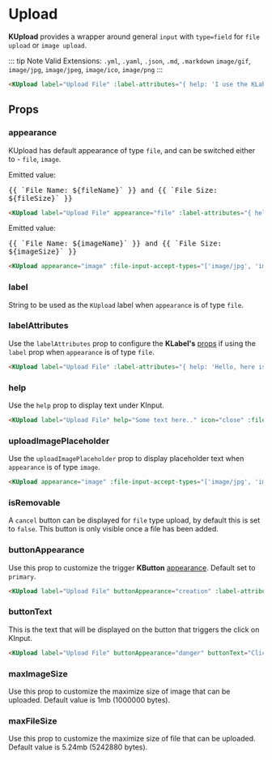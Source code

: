 # Upload

**KUpload** provides a wrapper around general `input` with `type=field` for `file upload` or `image upload`.
 
 ::: tip Note
Valid Extensions:
`.yml`, `.yaml`, `.json`, `.md`, `.markdown` `image/gif`, `image/jpg`, `image/jpeg`, `image/ico`, `image/png`
:::

<KCard>
  <template v-slot:body>
    <KUpload label="Upload File" :label-attributes="{ help: 'I use the KLabel `help` prop' }" help="Additional text." icon="close" :file-input-accept-types="['.json']" appearance="file" isRemovable />
  </template>
</KCard>

```html
<KUpload label="Upload File" :label-attributes="{ help: 'I use the KLabel `help` prop' }" help="Additional text." icon="close" :file-input-accept-types="['.json']" appearance="file" isRemovable />
```

## Props

### appearance

KUpload has default appearance of type `file`, and can be switched either to - `file`, `image`.

<KCard>
  <template v-slot:body>
    <KUpload label="Upload File" appearance="file" :label-attributes="{ help: 'I use the KLabel `help` prop' }" help="Additional files can be uploaded from HomePage." icon="close" :file-input-accept-types="['.json']" isRemovable @file-added="(i) => { fileName = i[0].name, fileSize = i[0].size }" @file-removed="() => { fileName = '', fileSize = '' }" />
  </template>
</KCard>

<div class="mt-6">Emitted value: <pre v-if="fileName && fileSize" class="emitted-value">{{ `File Name: ${fileName}` }} and {{ `File Size: ${fileSize}` }}</pre></div>

```html
<KUpload label="Upload File" appearance="file" :label-attributes="{ help: 'I use the KLabel `help` prop' }" help="Additional files can be uploaded from HomePage." icon="close" :file-input-accept-types="['.json']"  isRemovable />
```

<KCard class="mt-6">
  <template v-slot:body>
    <KUpload appearance="image" :file-input-accept-types="['image/jpg', 'image/png']" uploadImagePlaceholder="Upload new image (Max 4 MB)" @file-added="(i) => { imageName = i[0].name, imageSize = i[0].size }" >
    </KUpload>
  </template>
</KCard>

<div class="mt-6">Emitted value: <pre v-if="imageName && imageSize" class="emitted-value">{{ `File Name: ${imageName}` }} and {{ `File Size: ${imageSize}` }}</pre></div>

```html
<KUpload appearance="image" :file-input-accept-types="['image/jpg', 'image/png']" uploadImagePlaceholder="Upload new image (Max 4 MB)" />
```

### label

String to be used as the `KUpload` label when `appearance` is of type `file`.

### labelAttributes

Use the `labelAttributes` prop to configure the **KLabel's** [props](/components/label.html) if using the `label` prop when `appearance` is of type `file`.

<KCard>
  <template v-slot:body>
    <KUpload label="Upload File" :label-attributes="{ help: 'Hello, here is the example' }" icon="close" :file-input-accept-types="['.json']" appearance="file" isRemovable />
  </template>
</KCard>

```html
<KUpload label="Upload File" :label-attributes="{ help: 'Hello, here is the example' }" icon="close" :file-input-accept-types="['.json']" appearance="file" isRemovable />
```

### help

Use the `help` prop to display text under KInput.

<KCard>
  <template v-slot:body>
    <KUpload label="Upload File" help="Some text here.." icon="close" :file-input-accept-types="['.json']" appearance="file" isRemovable />
  </template>
</KCard>

```html
<KUpload label="Upload File" help="Some text here.." icon="close" :file-input-accept-types="['.json']" appearance="file" isRemovable />
```


### uploadImagePlaceholder

Use the `uploadImagePlaceholder` prop to display placeholder text when `appearance` is of type `image`.

<KCard class="mt-6">
  <template v-slot:body>
    <KUpload appearance="image" :file-input-accept-types="['image/jpg', 'image/png']" uploadImagePlaceholder="You can change the text here!" >
    </KUpload>
  </template>
</KCard>

```html
<KUpload appearance="image" :file-input-accept-types="['image/jpg', 'image/png']" uploadImagePlaceholder="You can change the text here!" />
```

### isRemovable

A `cancel` button can be displayed for `file` type upload, by default this is set to `false`. This button is only visible once a file has been added.


### buttonAppearance

Use this prop to customize the trigger **KButton** [appearance](/components/button.html#appearance). Default set to `primary`.

<KCard>
  <template v-slot:body>
    <KUpload label="Upload File" buttonAppearance="creation" :label-attributes="{ help: 'I use the KLabel `help` prop' }" help="Additional text." icon="close" :file-input-accept-types="['.json']" appearance="file" isRemovable />
  </template>
</KCard>

```html
<KUpload label="Upload File" buttonAppearance="creation" :label-attributes="{ help: 'I use the KLabel `help` prop' }" help="Additional text." icon="close" :file-input-accept-types="['.json']" appearance="file" isRemovable />
```

### buttonText

This is the text that will be displayed on the button that triggers the click on KInput.

<KCard>
  <template v-slot:body>
    <KUpload label="Upload File" buttonAppearance="danger" buttonText="Click me" :label-attributes="{ help: 'I use the KLabel `help` prop' }" help="Additional text." icon="close" :file-input-accept-types="['.json']" appearance="file" isRemovable />
  </template>
</KCard>

```html
<KUpload label="Upload File" buttonAppearance="danger" buttonText="Click me" :label-attributes="{ help: 'I use the KLabel `help` prop' }" help="Additional text." icon="close" :file-input-accept-types="['.json']" appearance="file" isRemovable />
```

### maxImageSize

Use this prop to customize the maximize size of image that can be uploaded. Default value is 1mb (1000000 bytes).

### maxFileSize

Use this prop to customize the maximize size of file that can be uploaded. Default value is 5.24mb (5242880 bytes).

<script lang="ts">
import { defineComponent } from 'vue'

export default defineComponent({
  data() {
    return {
      fileSize: '',
      fileName: '',
      imageSize: '',
      imageName: ''
    }
  }
})
</script>

<style lang="scss" scoped>
pre.emitted-value {
  font-size: var(--type-sm);
  white-space: pre-wrap;
  background-color: var(--grey-200);
  padding: var(--type-xxs);
}
</style>
